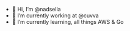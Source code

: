 - 👋 Hi, I’m @nadsella
- 👀 I’m currently working at @cuvva
- 🌱 I’m currently learning, all things AWS & Go

<!---
nadsella/nadsella is a ✨ special ✨ repository because its `README.md` (this file) appears on your GitHub profile.
You can click the Preview link to take a look at your changes.
--->
